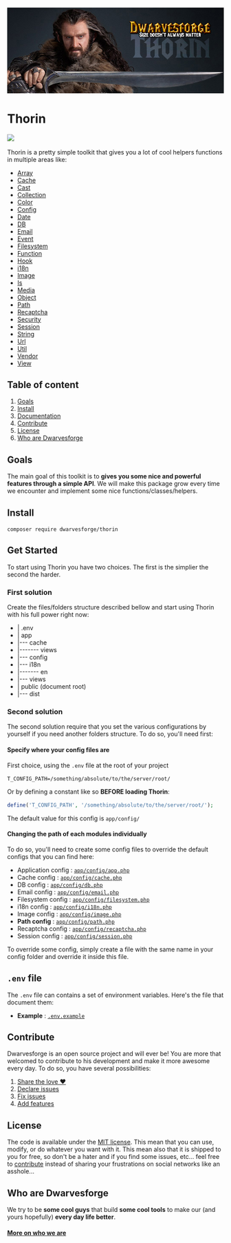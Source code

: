![Thorin](.resources/doc-header.jpg)

# Thorin

<p>
	<a href="https://travis-ci.org/Dwarvesforge/thorin">
		<img src="https://img.shields.io/travis/Dwarvesforge/thorin.svg?style=flat-square" />
	</a>
	<!-- <a href="https://www.npmjs.com/package/coffeekraken-sugar">
		<img src="https://img.shields.io/npm/v/coffeekraken-sugar.svg?style=flat-square" />
	</a>
	<a href="https://github.com/Coffeekraken/sugar/blob/master/LICENSE.txt">
		<img src="https://img.shields.io/npm/l/coffeekraken-sugar.svg?style=flat-square" />
	</a> -->
	<!-- <a href="https://github.com/coffeekraken/sugar">
		<img src="https://img.shields.io/npm/dt/coffeekraken-sugar.svg?style=flat-square" />
	</a>
	<a href="https://github.com/coffeekraken/sugar">
		<img src="https://img.shields.io/github/forks/coffeekraken/sugar.svg?style=social&label=Fork&style=flat-square" />
	</a>
	<a href="https://github.com/coffeekraken/sugar">
		<img src="https://img.shields.io/github/stars/coffeekraken/sugar.svg?style=social&label=Star&style=flat-square" />
	</a>-->
	<!-- <a href="https://twitter.com/coffeekrakenio">
		<img src="https://img.shields.io/twitter/url/http/coffeekrakenio.svg?style=social&style=flat-square" />
	</a>
	<a href="http://coffeekraken.io">
		<img src="https://img.shields.io/twitter/url/http/shields.io.svg?style=flat-square&label=coffeekraken.io&colorB=f2bc2b&style=flat-square" />
	</a> -->
</p>

Thorin is a pretty simple toolkit that gives you a lot of cool helpers functions in multiple areas like:

- [Array](doc/functions/array.md)
- [Cache](doc/functions/cache.md)
- [Cast](doc/functions/cast.md)
- [Collection](doc/functions/collection.md)
- [Color](doc/functions/color.md)
- [Config](doc/functions/config.md)
- [Date](doc/functions/date.md)
- [DB](doc/functions/db.md)
- [Email](doc/functions/email.md)
- [Event](doc/functions/event.md)
- [Filesystem](doc/functions/filesystem.md)
- [Function](doc/functions/function.md)
- [Hook](doc/functions/hook.md)
- [i18n](doc/functions/i18n.md)
- [Image](doc/functions/image.md)
- [Is](doc/functions/is.md)
- [Media](doc/functions/media.md)
- [Object](doc/functions/object.md)
- [Path](doc/functions/path.md)
- [Recaptcha](doc/functions/recaptcha.md)
- [Security](doc/functions/security.md)
- [Session](doc/functions/session.md)
- [String](doc/functions/string.md)
- [Url](doc/functions/url.md)
- [Util](doc/functions/util.md)
- [Vendor](doc/functions/vendor.md)
- [View](doc/functions/view.md)

## Table of content

1. [Goals](#readme-goals)
2. [Install](#readme-install)
3. [Documentation](doc)
4. [Contribute](#readme-contribute)
5. [License](#readme-license)
6. [Who are Dwarvesforge](#readme-who-are-dwarvesforge)

<a id="readme-goals"></a>
## Goals

The main goal of this toolkit is to **gives you some nice and powerful features through a simple API**.
We will make this package grow every time we encounter and implement some nice functions/classes/helpers.

<a id="readme-install"></a>
## Install

```
composer require dwarvesforge/thorin
```

<a id="readme-get-started"></a>
## Get Started

To start using Thorin you have two choices. The first is the simplier the second the harder.

### First solution

Create the files/folders structure described bellow and start using Thorin with his full power right now:

- | .env
- | app
- |--- cache
- |------- views
- |--- config
- |--- i18n
- |------- en
- |--- views
- | public (document root)
- |--- dist

### Second solution

The second solution require that you set the various configurations by yourself if you need another folders structure.
To do so, you'll need first:

#### Specify where your config files are

First choice, using the `.env` file at the root of your project

```
T_CONFIG_PATH=/something/absolute/to/the/server/root/
```

Or by defining a constant like so **BEFORE loading Thorin**:

```php
define('T_CONFIG_PATH', '/something/absolute/to/the/server/root/');
```

The default value for this config is `app/config/`

#### Changing the path of each modules individually

To do so, you'll need to create some config files to override the default configs that you can find here:

- Application config : [`app/config/app.php`](doc/config/app.md)
- Cache config : [`app/config/cache.php`](doc/config/cache.md)
- DB config : [`app/config/db.php`](doc/config/db.md)
- Email config : [`app/config/email.php`](doc/config/email.md)
- Filesystem config : [`app/config/filesystem.php`](doc/config/filesystem.md)
- i18n config : [`app/config/i18n.php`](doc/config/i18n.md)
- Image config : [`app/config/image.php`](doc/config/image.md)
- **Path config** : [`app/config/path.php`](doc/config/path.md)
- Recaptcha config : [`app/config/recaptcha.php`](doc/config/recaptcha.md)
- Session config : [`app/config/session.php`](doc/config/session.md)

To override some config, simply create a file with the same name in your config folder and override it inside this file.

## `.env` file

The `.env` file can contains a set of environment variables. Here's the file that document them:

- **Example** : [`.env.example`](doc/.env.example.md)

<a id="readme-contribute"></a>
## Contribute

Dwarvesforge is an open source project and will ever be! You are more that welcomed to contribute to his development and make it more awesome every day.
To do so, you have several possibilities:

1. [Share the love ❤️](https://github.com/Dwarvesforge/dwarvesforge/blob/master/contribute.md#contribute-share-the-love)
2. [Declare issues](https://github.com/Dwarvesforge/dwarvesforge/blob/master/contribute.md#contribute-declare-issues)
3. [Fix issues](https://github.com/Dwarvesforge/dwarvesforge/blob/master/contribute.md#contribute-fix-issues)
4. [Add features](https://github.com/Dwarvesforge/dwarvesforge/blob/master/contribute.md#contribute-add-features)

<a id="readme-license"></a>
## License

The code is available under the [MIT license](LICENSE.txt). This mean that you can use, modify, or do whatever you want with it. This mean also that it is shipped to you for free, so don't be a hater and if you find some issues, etc... feel free to [contribute](https://github.com/Dwarvesforge/dwarvesforge/blob/master/contribute.md) instead of sharing your frustrations on social networks like an asshole...

<a id="readme-who-are-dwarvesforge"></a>
## Who are Dwarvesforge

We try to be **some cool guys** that build **some cool tools** to make our (and yours hopefully) **every day life better**.  

#### [More on who we are](https://github.com/Dwarvesforge/dwarvesforge/blob/master/who-are-we.md)
